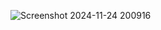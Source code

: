 ![Screenshot 2024-11-24 200916](https://github.com/user-attachments/assets/4280e19b-77ce-4a7a-b9de-dd83b283c56a)
